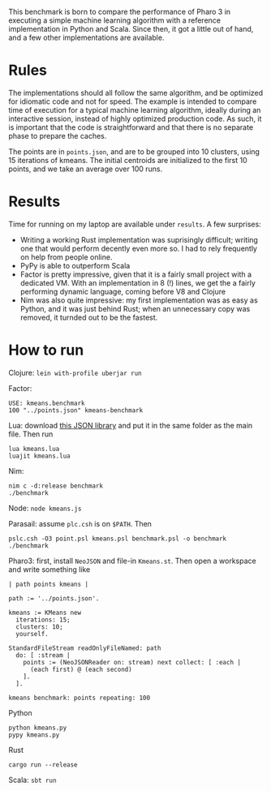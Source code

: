 This benchmark is born to compare the performance of Pharo 3 in executing a simple machine learning algorithm with a reference implementation in Python and Scala. Since then, it got a little out of hand, and a few other implementations are available.

Rules
=====

The implementations should all follow the same algorithm, and be optimized for idiomatic code and not for speed. The example is intended to compare time of execution for a typical machine learning algorithm, ideally during an interactive session, instead of highly optimized production code. As such, it is important that the code is straightforward and that there is no separate phase to prepare the caches.

The points are in `points.json`, and are to be grouped into 10 clusters, using 15 iterations of kmeans. The initial centroids are initialized to the first 10 points, and we take an average over 100 runs.

Results
=======

Time for running on my laptop are available under `results`. A few surprises:

* Writing a working Rust implementation was suprisingly difficult; writing one that would perform decently even more so. I had to rely frequently on help from people online.
* PyPy is able to outperform Scala
* Factor is pretty impressive, given that it is a fairly small project with a dedicated VM. With an implementation in 8 (!) lines, we get the a fairly performing dynamic language, coming before V8 and Clojure
* Nim was also quite impressive: my first implementation was as easy as Python, and it was just behind Rust; when an unnecessary copy was removed, it turnded out to be the fastest.

How to run
==========

Clojure: `lein with-profile uberjar run`

Factor:

    USE: kmeans.benchmark
    100 "../points.json" kmeans-benchmark

Lua: download [this JSON library](http://dkolf.de/src/dkjson-lua.fsl/home) and put it in the same folder as the main file. Then run

    lua kmeans.lua
    luajit kmeans.lua

Nim:

    nim c -d:release benchmark
    ./benchmark

Node: `node kmeans.js`

Parasail: assume `plc.csh` is on `$PATH`. Then

    pslc.csh -O3 point.psl kmeans.psl benchmark.psl -o benchmark
    ./benchmark

Pharo3: first, install `NeoJSON` and file-in `Kmeans.st`. Then open a workspace and write something like

    | path points kmeans |

    path := '../points.json'.

    kmeans := KMeans new
      iterations: 15;
      clusters: 10;
      yourself.

    StandardFileStream readOnlyFileNamed: path
      do: [ :stream |
        points := (NeoJSONReader on: stream) next collect: [ :each |
          (each first) @ (each second)
        ].
      ].

    kmeans benchmark: points repeating: 100

Python

    python kmeans.py
    pypy kmeans.py

Rust

    cargo run --release

Scala: `sbt run`
